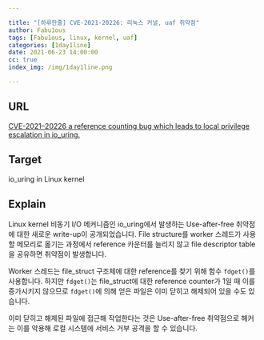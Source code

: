```yaml
---

title: "[하루한줄] CVE-2021-20226: 리눅스 커널, uaf 취약점"
author: Fabu1ous
tags: [Fabu1ous, linux, kernel, uaf]
categories: [1day1line]
date: 2021-06-23 14:00:00
cc: true
index_img: /img/1day1line.png

---
```




## URL

[CVE-2021–20226 a reference counting bug which leads to local privilege escalation in io_uring.](https://flattsecurity.medium.com/cve-2021-20226-a-reference-counting-bug-which-leads-to-local-privilege-escalation-in-io-uring-e946bd69177a)



## **Target**

io_uring in Linux kernel



## **Explain**

Linux kernel 비동기 I/O 메커니즘인 io_uring에서 발생하는 Use-after-free 취약점에 대한 새로운 write-up이 공개되었습니다. File structure를 worker 스레드가 사용할 메모리로 옮기는 과정에서 reference 카운터를 늘리지 않고 file descriptor table을 공유하면 취약점이 발생합니다. 

Worker 스레드는 file_struct 구조체에 대한 reference를 찾기 위해 함수 `fdget()`를 사용합니다. 하지만 `fdget()`는 file_struct에 대한 reference counter가 1일 때 이를 증가시키지 않으므로 `fdget()`에 의해 얻은 파일은 이미 닫히고 해제되어 있을 수도 있습니다.

이미 닫히고 해제된 파일에 접근해 작업한다는 것은 Use-after-free 취약점으로 해커는 이를 악용해 로컬 시스템에 서비스 거부 공격을 할 수 있습니다.




